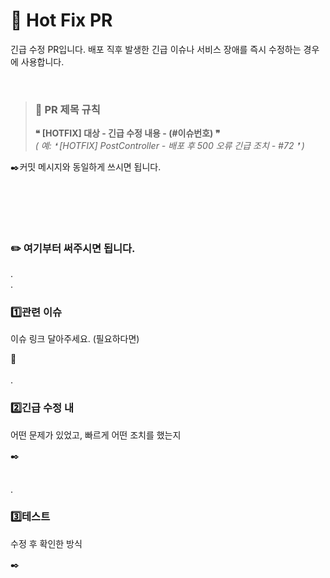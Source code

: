 # 🚨 Hot Fix PR

긴급 수정 PR입니다. 배포 직후 발생한 긴급 이슈나 서비스 장애를 즉시 수정하는 경우에 사용합니다.

</br>

> ### 📝 PR 제목 규칙
> **❝ [HOTFIX] 대상 - 긴급 수정 내용 - (#이슈번호) ❞**
</br>*( 예: ❛ [HOTFIX] PostController - 배포 후 500 오류 긴급 조치 - #72 ❜ )* 

✒️커밋 메시지와 동일하게 쓰시면 됩니다.

</br></br>
---

### ✏️ 여기부터 써주시면 됩니다.
.
</br>.

### 1️⃣관련 이슈
이슈 링크 달아주세요. (필요하다면)

🔗
</br></br>
.
### 2️⃣긴급 수정 내
어떤 문제가 있었고, 빠르게 어떤 조치를 했는지

✒️
</br></br>

.
### 3️⃣테스트
수정 후 확인한 방식

✒️
</br></br>
